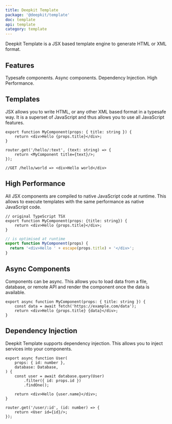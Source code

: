 ```yaml
---
title: Deepkit Template
package: '@deepkit/template'
doc: template
api: template
category: template
---
```


<p class="introduction">
    Deepkit Template is a JSX based template engine to generate HTML or XML format.
</p>

## Features

<div class="app-boxes-small">
    <box title="Typesafe">Typesafe components.</box>
    <box title="Async">Async components.</box>
    <box title="Dependency Injection">Dependency Injection.</box>
    <box title="High Performance">High Performance.</box>
    
</div>

<feature>

## Templates

JSX allows you to write HTML, or any other XML based format in a typesafe way. It is a superset of JavaScript and thus allows you to use all JavaScript features.

```tsx
export function MyComponent(props: { title: string }) {
    return <div>Hello {props.title}</div>;
}

router.get('/hello/:text', (text: string) => {
    return <MyComponent title={text}/>;
});

//GET /hello/world => <div>Hello world</div>
```

</feature>

<feature class="center">

## High Performance

All JSX components are compiled to native JavaScript code at runtime. This allows to execute templates with the same performance as native JavaScript code.

```tsx
// original TypeScript TSX
export function MyComponent(props: {title: string}) {
    return <div>Hello {props.title}</div>;
}
```

```javascript
// is optimised at runtime
export function MyComponent(props) {
  return '<div>Hello ' + escape(props.title) + '</div>';
}
```

</feature>

<feature class="right">

## Async Components

Components can be async. This allows you to load data from a file, database, or remote API and render the component once the data is available.

```tsx
export async function MyComponent(props: { title: string }) {
    const data = await fetch('https://example.com/data');
    return <div>Hello {props.title} {data}</div>;
}
```

</feature>

<feature>

## Dependency Injection

Deepkit Template supports dependency injection. This allows you to inject services into your components.

```tsx
export async function User(
    props: { id: number },
    database: Database,
) {
    const user = await database.query(User)
        .filter({ id: props.id })
        .findOne();

    return <div>Hello {user.name}</div>;
}

router.get('/user/:id', (id: number) => {
    return <User id={id}/>;
});
```

</feature>
